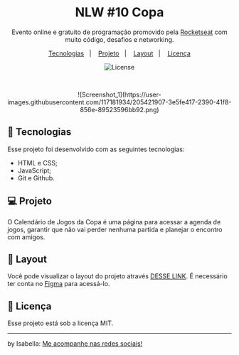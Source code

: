 <h1 align="center"> NLW #10 Copa </h1>

<p align="center">
Evento online e gratuito de programação promovido pela <a href="https://www.rocketseat.com.br/">Rocketseat</a> com muito código, desafios e networking.
</p>

<p align="center">
  <a href="#-tecnologias">Tecnologias</a>&nbsp;&nbsp;&nbsp;|&nbsp;&nbsp;&nbsp;
  <a href="#-projeto">Projeto</a>&nbsp;&nbsp;&nbsp;|&nbsp;&nbsp;&nbsp;
  <a href="#-layout">Layout</a>&nbsp;&nbsp;&nbsp;|&nbsp;&nbsp;&nbsp;
  <a href="#memo-licença">Licença</a>
</p>

<p align="center">
  <img alt="License" src="https://img.shields.io/static/v1?label=license&message=MIT&color=49AA26&labelColor=000000">
</p>

<br>

<p align="center">
  ![Screenshot_1](https://user-images.githubusercontent.com/117181934/205421907-3e5fe417-2390-41f8-856e-89523596bb92.png)
</p>

## 🚀 Tecnologias

Esse projeto foi desenvolvido com as seguintes tecnologias:

- HTML e CSS;
- JavaScript;
- Git e Github.

## 💻 Projeto

O Calendário de Jogos da Copa é uma página para acessar a agenda de jogos, garantir que não vai perder nenhuma partida e planejar o encontro com amigos.

## 🔖 Layout

Você pode visualizar o layout do projeto através [DESSE LINK](https://www.figma.com/community/file/1169028052212317700). É necessário ter conta no [Figma](https://figma.com) para acessá-lo.

## :memo: Licença

Esse projeto está sob a licença MIT.

---

by Isabella: [Me acompanhe nas redes sociais!](https://github.com/reis0694)
